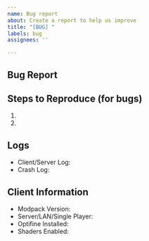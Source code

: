 ```yaml
---
name: Bug report
about: Create a report to help us improve
title: "[BUG] "
labels: bug
assignees: ''

---
```


<!-- Thank you for submitting an issue for the relevant topic. Please ensure that you fill in all the required information needed as specified by the template below. -->
<!-- Note: As you are reporting a bug, please ensure that you have logs uploaded to http://paste.feed-the-beast.com/ and link it... No logs linked = Closing, and Ignoring the issue! -->
<!-- NOTE: If you have other mods installed or you have changed versions; please revert to a clean install and test again with a crash/bug before posting. -->

## Bug Report
<!---  describe the current behavior -->

## Steps to Reproduce (for bugs)
<!--- Provide a link to a live example, or an unambiguous set of steps to -->
1.
2.
<!--- Add more if needed -->

## Logs
<!-- Twitch logs can be found in the installation directory for the Twitch App.  Or click the "..." button on StoneBlock and hit "Open Folder" -->
<!-- Then upload the latest/crash logs to http://paste.feed-the-beast.com/ and link then here. DON'T Upload them to GitHub -->
* Client/Server Log:
* Crash Log:

## Client Information
<!--- Include as many relevant details about the environment you experienced the bug in -->
* Modpack Version:
* Server/LAN/Single Player:
* Optifine Installed:
* Shaders Enabled:
